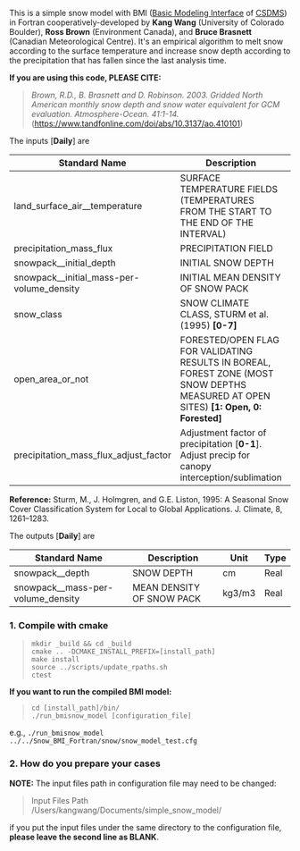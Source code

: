 This is a simple snow model with BMI ([Basic Modeling Interface](https://bmi-spec.readthedocs.io/en/latest/) of [CSDMS](https://csdms.colorado.edu/wiki/Main_Page)) in Fortran cooperatively-developed by **Kang Wang** (University of Colorado Boulder), **Ross Brown** (Environment Canada), and **Bruce Brasnett** (Canadian Meteorological Centre). It's an empirical algorithm to melt snow according to the surface temperature and increase snow depth according to the precipitation that has fallen since the last analysis time.

**If you are using this code, PLEASE CITE:**

> *Brown, R.D., B. Brasnett and D. Robinson. 2003. Gridded North American monthly snow depth and snow water equivalent for GCM evaluation. Atmosphere-Ocean. 41:1-14.* (https://www.tandfonline.com/doi/abs/10.3137/ao.410101)


The inputs [**Daily**] are

| Standard Name                             | Description                                                                                                                       | Unit     | Type    |
|-------------------------------------------|-----------------------------------------------------------------------------------------------------------------------------------|----------|---------|
| land\_surface\_air\_\_temperature             | SURFACE TEMPERATURE FIELDS (TEMPERATURES FROM THE START TO THE END OF THE INTERVAL)                                               | deg.C    | Real    |
| precipitation\_mass\_flux                   | PRECIPITATION FIELD                                                                                                               | mm       | Real    |
| snowpack\_\_initial\_depth                   | INITIAL SNOW DEPTH                                                                                                                | cm       | Real    |
| snowpack\_\_initial\_mass-per-volume_density | INITIAL MEAN DENSITY OF SNOW PACK                                                                                                 | kg3/m3   | Real    |
| snow_class                                | SNOW CLIMATE CLASS, STURM et al. (1995) **[0-7]**                                                                                       | unitless | Integer |
| open\_area\_or_not                          | FORESTED/OPEN FLAG FOR VALIDATING RESULTS IN BOREAL, FOREST ZONE (MOST SNOW DEPTHS MEASURED AT OPEN SITES) **[1: Open, 0: Forested]** | unitless | Integer |
| precipitation\_mass\_flux\_adjust\_factor | Adjustment factor of precipitation [**0-1**]. Adjust precip for canopy interception/sublimation | unitless | Real|

**Reference:**
Sturm, M., J. Holmgren, and G.E. Liston, 1995: A Seasonal Snow Cover Classification System for Local to Global Applications. J. Climate, 8, 1261–1283.

The outputs [**Daily**] are

| Standard Name                     | Description               | Unit   | Type |
|-----------------------------------|---------------------------|--------|------|
| snowpack__depth                   | SNOW DEPTH                | cm     | Real |
| snowpack\_\_mass-per-volume_density | MEAN DENSITY OF SNOW PACK | kg3/m3 | Real |

### 1. Compile with cmake ###

> `mkdir _build && cd _build`  
> `cmake .. -DCMAKE_INSTALL_PREFIX=[install_path]`  
> `make install`  
> `source ../scripts/update_rpaths.sh`  
> `ctest`

**If you want to run the compiled BMI model:**

> `cd [install_path]/bin/`  
> `./run_bmisnow_model [configuration_file]`

e.g., 
`./run_bmisnow_model ../../Snow_BMI_Fortran/snow/snow_model_test.cfg`

### 2. How do you prepare your cases ###

**NOTE:** The input files path in configuration file may need to be changed:

> Input Files Path  
> /Users/kangwang/Documents/simple\_snow_model/

if you put the input files under the same directory to the configuration file, **please leave the second line as BLANK**.